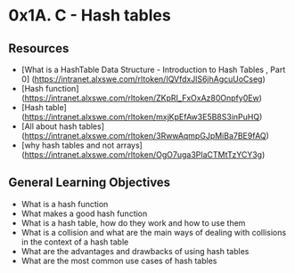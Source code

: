 # 0x1A. C - Hash tables

## Resources
* [What is a HashTable Data Structure - Introduction to Hash Tables , Part 0] (https://intranet.alxswe.com/rltoken/IQVfdxJlS6jhAgcuUoCseg)
* [Hash function] (https://intranet.alxswe.com/rltoken/ZKpRI_FxOxAz80Onpfy0Ew)
* [Hash table] (https://intranet.alxswe.com/rltoken/mxjKpEfAw3E5B8S3inPuHQ)
* [All about hash tables] (https://intranet.alxswe.com/rltoken/3RwwAqmpGJpMiBa7BE9fAQ)
* [why hash tables and not arrays] (https://intranet.alxswe.com/rltoken/OgO7uga3PIaCTMtTzYCY3g)

## General Learning Objectives
* What is a hash function
* What makes a good hash function
* What is a hash table, how do they work and how to use them
* What is a collision and what are the main ways of dealing with collisions in the context of a hash table
* What are the advantages and drawbacks of using hash tables
* What are the most common use cases of hash tables
